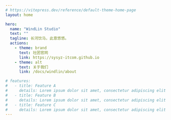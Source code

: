 ```yaml
---
# https://vitepress.dev/reference/default-theme-home-page
layout: home

hero:
  name: "WindLin Studio"
  text: ""
  tagline: 长河饮马，此意悠悠。
  actions:
    - theme: brand
      text: 社团官网
      link: https://sysyz-itcom.github.io
    - theme: alt
      text: 关于我们
      link: /docs/windlin/about

# features:
#   - title: Feature A
#     details: Lorem ipsum dolor sit amet, consectetur adipiscing elit
#   - title: Feature B
#     details: Lorem ipsum dolor sit amet, consectetur adipiscing elit
#   - title: Feature C
#     details: Lorem ipsum dolor sit amet, consectetur adipiscing elit
---
```


